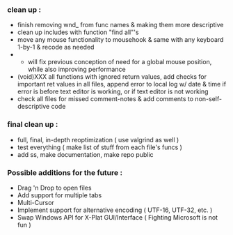 ### clean up :
- finish removing wnd_ from func names & making them more descriptive
- clean up includes with function "find all"'s
- move any mouse functionality to mousehook & same with any keyboard 1-by-1 & recode as needed
- - will fix previous conception of need for a global mouse position, while also improving performance
- (void)XXX all functions with ignored return values, add checks for important ret values in all files, append error to local log w/ date & time if error is before text editor is working, or if text editor is not working
- check all files for missed comment-notes & add comments to non-self-descriptive code

### final clean up :
- full, final, in-depth reoptimization ( use valgrind as well )
- test everything ( make list of stuff from each file's funcs )
- add ss, make documentation, make repo public

### Possible additions for the future :
- Drag 'n Drop to open files
- Add support for multiple tabs
- Multi-Cursor
- Implement support for alternative encoding ( UTF-16, UTF-32, etc. )
- Swap Windows API for X-Plat GUI/Interface ( Fighting Microsoft is not fun )
